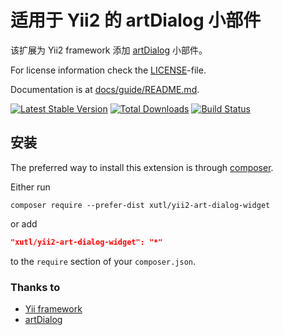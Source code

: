 适用于 Yii2 的 artDialog 小部件
================================

该扩展为 Yii2 framework 添加 [artDialog](https://github.com/aui/artDialog) 小部件。

For license information check the [LICENSE](LICENSE.md)-file.

Documentation is at [docs/guide/README.md](docs/guide/README.md).

[![Latest Stable Version](https://poser.pugx.org/xutl/yii2-art-dialog-widget/v/stable.png)](https://packagist.org/packages/xutl/yii2-art-dialog-widget)
[![Total Downloads](https://poser.pugx.org/xutl/yii2-art-dialog-widget/downloads.png)](https://packagist.org/packages/xutl/yii2-art-dialog-widget)
[![Build Status](https://travis-ci.org/xutl/yii2-art-dialog-widget.svg?branch=master)](https://travis-ci.org/xutl/yii2-art-dialog-widget)

安装
------------

The preferred way to install this extension is through [composer](http://getcomposer.org/download/).

Either run

```
composer require --prefer-dist xutl/yii2-art-dialog-widget
```

or add

```json
"xutl/yii2-art-dialog-widget": "*"
```

to the `require` section of your `composer.json`.


### Thanks to

* [Yii framework](https://github.com/yiisoft/framework)
* [artDialog](https://github.com/aui/artDialog)
